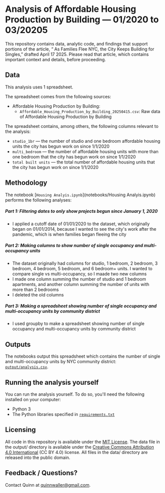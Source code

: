
# Analysis of Affordable Housing Production by Building — 01/2020 to 03/20205

This repository contains data, analytic code, and findings that support portions of the article, “ As Families Flee NYC, the City Keeps Building for Singles,” drafted April 17 2025. Please read that article, which contains important context and details, before proceeding.

## Data

This analysis uses 1 spreadsheet.

The spreadsheet comes from the following sources:

- Affordable Housing Production by Building:
  - `Affordable_Housing_Production_by_Building_20250415.csv`: Raw data of Affordable Housing Production by Building

The spreadsheet contains, among others, the following columns relevant to the analysis: 

- `studio_1br` — the number of studio and one bedroom affordable housing units the city has begun work on since 1/1/2020
- `multi_bedroom` — the number of affordable housing units with more than one bedroom that the city has begun work on since 1/1/2020
- `total built units` — the total number of affordable housing units that the city has begun work on since 1/1/2020

## Methodology

The notebook [`Housing Analyis.ipynb`](notebooks/Housing Analyis.ipynb) performs the following analyses:

##### Part 1: Filtering dates to only show projects begun since January 1, 2020

- I applied a cutoff date of 01/01/2020 to the dataset, which originally began on 01/01/2014, because I wanted to see the city's work after the pandemic, which is when families began fleeing the city


##### Part 2: Making columns to show number of single occupancy and multi-occupancy units

- The dataset originally had columns for studio, 1 bedroom, 2 bedroom, 3 bedroom, 4 bedroom, 5 bedroom, and 6 bedroom+ units. I wanted to compare single vs multi-occupancy, so I maade two new columns
- I made one column summing the number of studio and 1 bedroom apartments, and another column summing the number of units with more than 2 bedrooms
- I deleted the old columns 

##### Part 3: Making a spreadsheet showing number of single occupancy and multi-occupancy units by community district 
- I used groupby to make a spreadsheet showing number of single occupancy and multi-occupancy units by community district


## Outputs

The notebooks output this spreadsheet which contains the number of single and multi-occupancy units by NYC community district: [`output/analysis.csv`](output/analysis.csv).

## Running the analysis yourself

You can run the analysis yourself. To do so, you'll need the following installed on your computer:

- Python 3
- The Python libraries specified in [`requirements.txt`](requirements.txt)

## Licensing

All code in this repository is available under the [MIT License](https://opensource.org/licenses/MIT). The data file in the output/ directory is available under the [Creative Commons Attribution 4.0 International](https://creativecommons.org/licenses/by/4.0/) (CC BY 4.0) license. All files in the data/ directory are released into the public domain.

## Feedback / Questions?

Contact Quinn at quinnwaller@gmail.com.
